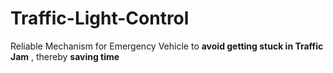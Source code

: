 # Traffic-Light-Control
Reliable Mechanism for Emergency Vehicle to <b>avoid getting stuck in Traffic Jam</b> , thereby <b>saving time </b>

<br>
<img src ="Schematic Traffic Light Control System.png" alt"#" width="400px" height="500px>
